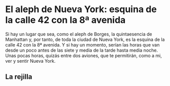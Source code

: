 El aleph de Nueva York: esquina de la calle 42 con la 8ª avenida
======================

Si hay un lugar que sea, como el aleph de Borges, la quintaesencia de Manhattan y, por tanto, de toda la ciudad de Nueva York, es la esquina de la calle 42 con la 8ª avenida. Y si hay un momento, serían las horas que van desde un poco antes de las siete y media de la tarde hasta media noche. Unas pocas horas, quizás entre dos aviones, que te permitirán, como a mi, ver y sentir Nueva York.

La rejilla
----------


